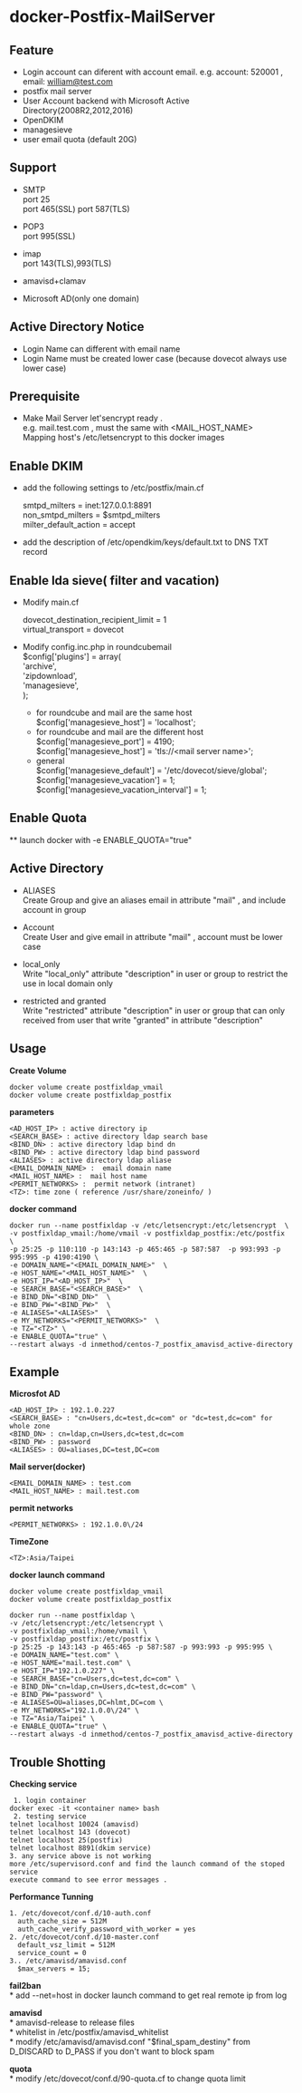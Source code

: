 docker-Postfix-MailServer
=========================

Feature
----------
* Login account can diferent with account email. e.g. account: 520001 , email: william@test.com
* postfix mail server    
* User Account backend with Microsoft Active Directory(2008R2,2012,2016)    
* OpenDKIM    
* managesieve    
* user email quota (default 20G)

Support
----------
* SMTP    
port 25    
port 465(SSL)
port 587(TLS)

* POP3    
port 995(SSL)    

* imap    
port 143(TLS),993(TLS)    

* amavisd+clamav    

* Microsoft AD(only one domain)    

Active Directory Notice
----
* Login Name can different with email name    
* Login Name must be created lower case (because dovecot always use lower case)    

Prerequisite
----    
* Make Mail Server  let\'sencrypt ready .     
e.g. mail.test.com , must the same with \<MAIL_HOST_NAME\>                
Mapping host's /etc/letsencrypt to this docker images       

Enable DKIM 
----    
* add the following settings to /etc/postfix/main.cf    
    
    smtpd_milters = inet:127.0.0.1:8891    
    non_smtpd_milters = $smtpd_milters    
    milter_default_action = accept    

* add the description of /etc/opendkim/keys/default.txt to DNS TXT record    

Enable lda sieve( filter and vacation)  
----    
* Modify main.cf    
    
    dovecot_destination_recipient_limit = 1    
    virtual_transport = dovecot    
    
* Modify config.inc.php in roundcubemail    
    $config['plugins'] = array(    
      'archive',    
      'zipdownload',    
      'managesieve',    
    );
  
    * for roundcube and mail are the same host    
      $config['managesieve_host'] = 'localhost';    
    * for roundcube and mail are the different host    
      $config['managesieve_port'] = 4190;    
      $config['managesieve_host'] = 'tls://\<mail server name\>';    
    * general    
    $config['managesieve_default'] = '/etc/dovecot/sieve/global';    
    $config['managesieve_vacation'] = 1;    
    $config['managesieve_vacation_interval'] = 1;    
    
Enable Quota    
--    
** launch docker with -e ENABLE_QUOTA="true"    
    
Active Directory 
----
* ALIASES    
    Create Group and give an aliases email in attribute "mail" ,  and include account in group    

* Account    
    Create User and give email in attribute "mail" , account must be lower case    

* local_only    
    Write "local_only" attribute "description" in user or group to restrict the use in local domain only    

* restricted and granted     
    Write "restricted" attribute "description" in user or group that can only received from user that write "granted" in attribute "description"


Usage
-----

**Create Volume**

    docker volume create postfixldap_vmail    
    docker volume create postfixldap_postfix    

**parameters**

    <AD_HOST_IP> : active directory ip
    <SEARCH_BASE> : active directory ldap search base
    <BIND_DN> : active directory ldap bind dn
    <BIND_PW> : active directory ldap bind password
    <ALIASES> : active directory ldap aliase
    <EMAIL_DOMAIN_NAME> :  email domain name
    <MAIL_HOST_NAME> :  mail host name
    <PERMIT_NETWORKS> :  permit network (intranet)
    <TZ>: time zone ( reference /usr/share/zoneinfo/ )        

**docker command**

    docker run --name postfixldap -v /etc/letsencrypt:/etc/letsencrypt  \
    -v postfixldap_vmail:/home/vmail -v postfixldap_postfix:/etc/postfix  \
    -p 25:25 -p 110:110 -p 143:143 -p 465:465 -p 587:587  -p 993:993 -p 995:995 -p 4190:4190 \
    -e DOMAIN_NAME="<EMAIL_DOMAIN_NAME>"  \
    -e HOST_NAME="<MAIL_HOST_NAME>"  \
    -e HOST_IP="<AD_HOST_IP>"  \
    -e SEARCH_BASE="<SEARCH_BASE>"  \
    -e BIND_DN="<BIND_DN>"  \
    -e BIND_PW="<BIND_PW>"  \
    -e ALIASES="<ALIASES>"  \
    -e MY_NETWORKS="<PERMIT_NETWORKS>"  \
    -e TZ="<TZ>" \
    -e ENABLE_QUOTA="true" \
    --restart always -d inmethod/centos-7_postfix_amavisd_active-directory

Example
-----
**Microsfot AD**    

    <AD_HOST_IP> : 192.1.0.227
    <SEARCH_BASE> : "cn=Users,dc=test,dc=com" or "dc=test,dc=com" for whole zone
    <BIND_DN> : cn=ldap,cn=Users,dc=test,dc=com
    <BIND_PW> : password
    <ALIASES> : OU=aliases,DC=test,DC=com
  
**Mail server(docker)**    

    <EMAIL_DOMAIN_NAME> : test.com
    <MAIL_HOST_NAME> : mail.test.com
    
**permit networks**    

    <PERMIT_NETWORKS> : 192.1.0.0\/24    

**TimeZone**

    <TZ>:Asia/Taipei

**docker launch command**

    docker volume create postfixldap_vmail    
    docker volume create postfixldap_postfix    
    
    docker run --name postfixldap \
    -v /etc/letsencrypt:/etc/letsencrypt \
    -v postfixldap_vmail:/home/vmail \
    -v postfixldap_postfix:/etc/postfix \
    -p 25:25 -p 143:143 -p 465:465 -p 587:587 -p 993:993 -p 995:995 \
    -e DOMAIN_NAME="test.com" \
    -e HOST_NAME="mail.test.com" \
    -e HOST_IP="192.1.0.227" \
    -e SEARCH_BASE="cn=Users,dc=test,dc=com" \
    -e BIND_DN="cn=ldap,cn=Users,dc=test,dc=com" \
    -e BIND_PW="password" \
    -e ALIASES=OU=aliases,DC=hlmt,DC=com \
    -e MY_NETWORKS="192.1.0.0\/24" \
    -e TZ="Asia/Taipei" \
    -e ENABLE_QUOTA="true" \
    --restart always -d inmethod/centos-7_postfix_amavisd_active-directory
    

Trouble Shotting
----
**Checking service**

     1. login container 
    docker exec -it <container name> bash
     2. testing service
    telnet localhost 10024 (amavisd)
    telnet localhost 143 (dovecot)
    telnet localhost 25(postfix)
    telnet localhost 8891(dkim service)
    3. any service above is not working
    more /etc/supervisord.conf and find the launch command of the stoped service
    execute command to see error messages .
    
**Performance Tunning**

    1. /etc/dovecot/conf.d/10-auth.conf
      auth_cache_size = 512M    
      auth_cache_verify_password_with_worker = yes
    2. /etc/dovecot/conf.d/10-master.conf
      default_vsz_limit = 512M
      service_count = 0
    3.. /etc/amavisd/amavisd.conf
      $max_servers = 15;  
      
**fail2ban**    
     * add --net=host in docker launch command to get real remote ip from log      
      
**amavisd**     
     * amavisd-release <quarantine file name> to release files    
     * whitelist in /etc/postfix/amavisd_whitelist       
     * modify /etc/amavisd/amavisd.conf "$final_spam_destiny" from D_DISCARD to D_PASS if you don't want to block spam    
      
**quota**    
     * modify /etc/dovecot/conf.d/90-quota.cf to change quota limit    
